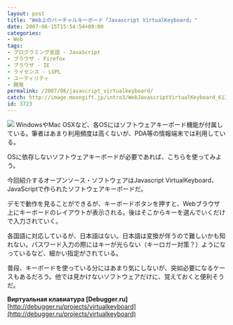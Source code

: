 ```yaml
---
layout: post
title: "Web上のバーチャルキーボード「Javascript VirtualKeyboard」"
date: 2007-06-15T15:54:54+09:00
categories:
- Web
tags: 
- プログラミング言語 - JavaScript
- ブラウザ - Firefox
- ブラウザ - IE
- ライセンス - LGPL
- ユーティリティ
- 開発
permalink: /2007/06/javascript_virtualkeyboard/
catch: http://image.moongift.jp/intro3/WebJavascriptVirtualKeyboard_6135/4_thumb1.png
id: 3723
---
```

[![](http://image.moongift.jp/intro3/WebJavascriptVirtualKeyboard_6135/4_thumb1.png)](http://image.moongift.jp/intro3/WebJavascriptVirtualKeyboard_6135/43.png) WindowsやMac OSXなど、各OSにはソフトウェアキーボード機能が付属している。筆者はあまり利用頻度は高くないが、PDA等の情報端末では利用している。   
  
OSに依存しないソフトウェアキーボードが必要であれば、こちらを使ってみよう。   
  
今回紹介するオープンソース・ソフトウェアはJavascript VirtualKeyboard、JavaScriptで作られたソフトウェアキーボードだ。   
  
<!--more-->  
  
デモで動作を見ることができるが、キーボードボタンを押すと、Webブラウザ上にキーボードのレイアウトが表示される。後はそこからキーを選んでいくだけで入力されていく。   
  
各国語に対応しているが、日本語はない。日本語は変換が伴うので難しいかも知れない。パスワード入力の際にはキーが光らない（キーロガー対策？）ようになっているなど、細かい指定がされている。   
  
普段、キーボードを使っている分にはあまり気にしないが、突如必要になるケースもあるだろう。他では見かけないソフトウェアだけに、覚えておくと便利そうだ。   
  
**Виртуальная клавиатура [Debugger.ru]**  
[http://debugger.ru/projects/virtualkeyboard](http://debugger.ru/projects/virtualkeyboard)